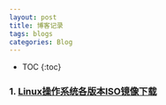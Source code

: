 ```yaml
---
layout: post
title: 博客记录
tags: blogs
categories: Blog
---
```


* TOC
{:toc}

### 1. [Linux操作系统各版本ISO镜像下载](http://guanjianfeng.com/archives/1159631)
